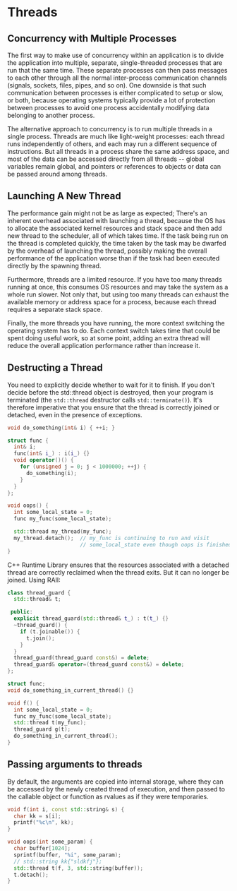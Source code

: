 # Threads

## Concurrency with Multiple Processes
The first way to make use of concurrency within an application is to divide the
application into multiple, separate, single-threaded processes that are run that the same
time. These separate processes can then pass messages to each other through all the normal
inter-process communication channels (signals, sockets, files, pipes, and so on). One
downside is that such communication between processes is either complicated to setup or
slow, or both, because operating systems typically provide a lot of protection between
processes to avoid one process accidentally modifying data belonging to another process.

The alternative approach to concurrency is to run multiple threads in a single process.
Threads are much like light-weight processes: each thread runs independently of others,
and each may run a different sequence of instructions. But all threads in a process share
the same address space, and most of the data can be accessed directly from all threads --
global variables remain global, and pointers or references to objects or data can be
passed around among threads.


## Launching A New Thread
The performance gain might not be as large as expected; There's an inherent overhead
associated with launching a thread, because the OS has to allocate the associated kernel
resources and stack space and then add new thread to the scheduler, all of which takes
time. If the task being run on the thread is completed quickly, the time taken by the task
may be dwarfed by the overhead of launching the thread, possibly making the overall
performance of the application worse than if the task had been executed directly by the
spawning thread.

Furthermore, threads are a limited resource. If you have too many threads running at once,
this consumes OS resources and may take the system as a whole run slower. Not only that,
but using too many threads can exhaust the available memory or address space for a
process, because each thread requires a separate stack space.

Finally, the more threads you have running, the more context switching the operating
system has to do. Each context switch takes time that could be spent doing useful work, so
at some point, adding an extra thread will reduce the overall application performance
rather than increase it.

## Destructing a Thread
You need to explicitly decide whether to wait for it to finish. If you don't decide before
the std::thread object is destroyed, then your program is terminated (the `std::thread`
destructor calls `std::terminate()`). It's therefore imperative that you ensure that the
thread is correctly joined or detached, even in the presence of exceptions.
```cpp
void do_something(int& i) { ++i; }

struct func {
  int& i;
  func(int& i_) : i(i_) {}
  void operator()() {
    for (unsigned j = 0; j < 1000000; ++j) {
      do_something(i);
    }
  }
};

void oops() {
  int some_local_state = 0;
  func my_func(some_local_state);

  std::thread my_thread(my_func);
  my_thread.detach();  // my_func is continuing to run and visit
                       // some_local_state even though oops is finished & exited
}
```

C++ Runtime Library ensures that the resources associated with a detached thread are
correctly reclaimed when the thread exits. But it can no longer be joined.
Using RAII:
```cpp
class thread_guard {
  std::thread& t;

 public:
  explicit thread_guard(std::thread& t_) : t(t_) {}
  ~thread_guard() {
    if (t.joinable()) {
      t.join();
    }
  }
  thread_guard(thread_guard const&) = delete;
  thread_guard& operator=(thread_guard const&) = delete;
};

struct func;
void do_something_in_current_thread() {}

void f() {
  int some_local_state = 0;
  func my_func(some_local_state);
  std::thread t(my_func);
  thread_guard g(t);
  do_something_in_current_thread();
}

```

## Passing arguments to threads
By default, the arguments are copied into internal storage, where they can be accessed by
the newly created thread of execution, and then passed to the callable object or function
as rvalues as if they were temporaries.
```cpp
void f(int i, const std::string& s) {
  char kk = s[i];
  printf("%c\n", kk);
}

void oops(int some_param) {
  char buffer[1024];
  sprintf(buffer, "%i", some_param);
  // std::string kk{"sldkfj"};
  std::thread t(f, 3, std::string(buffer));
  t.detach();
}
```
